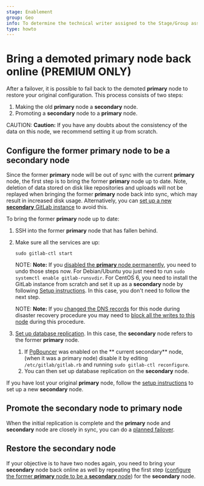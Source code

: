 ```yaml
---
stage: Enablement
group: Geo
info: To determine the technical writer assigned to the Stage/Group associated with this page, see https://about.gitlab.com/handbook/engineering/ux/technical-writing/#designated-technical-writers
type: howto
---
```


# Bring a demoted primary node back online **(PREMIUM ONLY)**

After a failover, it is possible to fail back to the demoted **primary** node to
restore your original configuration. This process consists of two steps:

1. Making the old **primary** node a **secondary** node.
1. Promoting a **secondary** node to a **primary** node.

CAUTION: **Caution:**
If you have any doubts about the consistency of the data on this node, we recommend setting it up from scratch.

## Configure the former **primary** node to be a **secondary** node

Since the former **primary** node will be out of sync with the current **primary** node, the first step is to bring the former **primary** node up to date. Note, deletion of data stored on disk like
repositories and uploads will not be replayed when bringing the former **primary** node back
into sync, which may result in increased disk usage.
Alternatively, you can [set up a new **secondary** GitLab instance](../setup/index.md) to avoid this.

To bring the former **primary** node up to date:

1. SSH into the former **primary** node that has fallen behind.
1. Make sure all the services are up:

   ```shell
   sudo gitlab-ctl start
   ```

   NOTE: **Note:**
   If you [disabled the **primary** node permanently](index.md#step-2-permanently-disable-the-primary-node),
   you need to undo those steps now. For Debian/Ubuntu you just need to run
   `sudo systemctl enable gitlab-runsvdir`. For CentOS 6, you need to install
   the GitLab instance from scratch and set it up as a **secondary** node by
   following [Setup instructions](../setup/index.md). In this case, you don't need to follow the next step.

   NOTE: **Note:**
   If you [changed the DNS records](index.md#step-4-optional-updating-the-primary-domain-dns-record)
   for this node during disaster recovery procedure you may need to [block
   all the writes to this node](planned_failover.md#prevent-updates-to-the-primary-node)
   during this procedure.

1. [Set up database replication](../setup/database.md). In this case, the **secondary** node
   refers to the former **primary** node.
   1. If [PgBouncer](../../postgresql/pgbouncer.md) was enabled on the ** current secondary** node,
      (when it was a primary node) disable it by editing `/etc/gitlab/gitlab.rb`
      and running `sudo gitlab-ctl reconfigure`.
   1. You can then set up database replication on the **secondary** node.

If you have lost your original **primary** node, follow the
[setup instructions](../setup/index.md) to set up a new **secondary** node.

## Promote the **secondary** node to **primary** node

When the initial replication is complete and the **primary** node and **secondary** node are
closely in sync, you can do a [planned failover](planned_failover.md).

## Restore the **secondary** node

If your objective is to have two nodes again, you need to bring your **secondary**
node back online as well by repeating the first step
([configure the former **primary** node to be a **secondary** node](#configure-the-former-primary-node-to-be-a-secondary-node))
for the **secondary** node.

